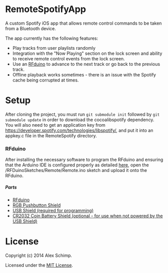 RemoteSpotifyApp
================

A custom Spotify iOS app that allows remote control commands to be taken from a Bluetooth device.

The app currently has the following features:
 - Play tracks from user playlists randomly
 - Integration with the "Now Playing" section on the lock screen and ability to receive remote control events from the lock screen.
 - Use an [RFduino](http://www.rfduino.com/) to advance to the next track or go back to the previous track.
 - Offline playback works sometimes - there is an issue with the Spotify cache being corrupted at times.
 
Setup
===============

After cloning the project, you must run `git submodule init` followed by `git submodule update` in order to download the cocoalibspotify dependency. You will also need to get an application key from https://developer.spotify.com/technologies/libspotify/, and put it into an appkey.c file in the RemoteSpotify directory.

### RFduino

After installing the necessary software to program the RFduino and ensuring that the Arduino IDE is configured properly as detailed [here](https://github.com/RFduino/RFduino), open the /RFDuinoSketches/Remote/Remote.ino sketch and upload it onto the RFduino.

##### Parts
 - [RFduino](http://www.rfduino.com/rfd22102-rfduino.html)
 - [RGB Pushbutton Shield](http://www.rfduino.com/rfd22122-rgb-pushbutton-shield-accessory-board.html)
 - [USB Shield (required for programming)](http://www.rfduino.com/rfd22121-usb-shield-accessory-board.html)
 - [CR2032 Coin Battery Shield (optional - for use when not powered by the USB Shield)](http://www.rfduino.com/rfd22128-cr2032-coin-battery-shield-accessory-board.html)

License
================

Copyright (c) 2014 Alex Schimp.

Licensed under the [MIT License](http://opensource.org/licenses/MIT).

